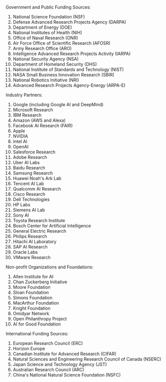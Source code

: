Government and Public Funding Sources:
1. National Science Foundation (NSF)
2. Defense Advanced Research Projects Agency (DARPA)
3. Department of Energy (DOE)
4. National Institutes of Health (NIH)
5. Office of Naval Research (ONR)
6. Air Force Office of Scientific Research (AFOSR)
7. Army Research Office (ARO)
8. Intelligence Advanced Research Projects Activity (IARPA)
9. National Security Agency (NSA)
10. Department of Homeland Security (DHS)
11. National Institute of Standards and Technology (NIST)
12. NASA Small Business Innovation Research (SBIR)
13. National Robotics Initiative (NRI)
14. Advanced Research Projects Agency-Energy (ARPA-E)

Industry Partners:
1. Google (including Google AI and DeepMind)
2. Microsoft Research
3. IBM Research
4. Amazon (AWS and Alexa)
5. Facebook AI Research (FAIR)
6. Apple
7. NVIDIA
8. Intel AI
9. OpenAI
10. Salesforce Research
11. Adobe Research
12. Uber AI Labs
13. Baidu Research
14. Samsung Research
15. Huawei Noah's Ark Lab
16. Tencent AI Lab
17. Qualcomm AI Research
18. Cisco Research
19. Dell Technologies
20. HP Labs
21. Siemens AI Lab
22. Sony AI
23. Toyota Research Institute
24. Bosch Center for Artificial Intelligence
25. General Electric Research
26. Philips Research
27. Hitachi AI Laboratory
28. SAP AI Research
29. Oracle Labs
30. VMware Research

Non-profit Organizations and Foundations:
1. Allen Institute for AI
2. Chan Zuckerberg Initiative
3. Moore Foundation
4. Sloan Foundation
5. Simons Foundation
6. MacArthur Foundation
7. Knight Foundation
8. Omidyar Network
9. Open Philanthropy Project
10. AI for Good Foundation

International Funding Sources:
1. European Research Council (ERC)
2. Horizon Europe
3. Canadian Institute for Advanced Research (CIFAR)
4. Natural Sciences and Engineering Research Council of Canada (NSERC)
5. Japan Science and Technology Agency (JST)
6. Australian Research Council (ARC)
7. China's National Natural Science Foundation (NSFC)